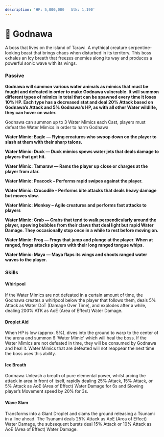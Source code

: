 ```yaml
---
description: 'HP: 5,000,000   Atk: 1,190'
---
```


# 🌊 Godnawa

A boss that lives on the island of Tarawi. A mythical creature serpentine-looking beast that brings chaos when disturbed in its territory. This boss exhales an Icy breath that freezes enemies along its way and produces a powerful sonic wave with its wings.

### Passive

**Godnawa will summon various water animals as mimics that must be fought and defeated in order to make Godnawa vulnerable. It will summon different types of mimics in total that can be spawned every time it loses 10% HP. Each type has a decreased stat and deal 20% Attack based on Godnawa’s Attack and 5% Godnawa’s HP, as with all other Water wildlife, they can hover on water.**

Godnawa can summon up to 3 Water Mimics each Cast, players must defeat the Water Mimics in order to harm Godnawa

**Water Mimic: Eagle — Flying creatures who swoop down on the player to slash at them with their sharp talons.**

**Water Mimic: Duck — Duck mimics spews water jets that deals damage to players that got hit.**

**Water Mimic: Tamaraw — Rams the player up close or charges at the player from afar.**

**Water Mimic: Peacock – Performs rapid swipes against the player.**

**Water Mimic: Crocodile – Performs bite attacks that deals heavy damage but moves slow.**

**Water Mimic: Monkey – Agile creatures and performs fast attacks to players**

**Water Mimic: Crab — Crabs that tend to walk perpendicularly around the player, spewing bubbles from their claws that deal light but rapid Water Damage. They occasionally stop once in a while to rest before moving on.**

**Water Mimic: Frog — Frogs that jump and plunge at the player. When at ranged, frogs attacks players with their long ranged tongue whips.**

**Water Mimic: Maya — Maya flaps its wings and shoots ranged water waves to the player.**

### **Skills**

#### **Whirlpool**

If the Water Mimics are not defeated in a certain amount of time, the Godnawa creates a whirlpool below the player that follows them, deals 5% Attack as Water DoT (Damage Over Time), and explodes after a while, dealing 200% ATK as AoE (Area of Effect) Water Damage.

#### **Droplet Aid**

When HP is low (approx. 5%), dives into the ground to warp to the center of the arena and summon 6 'Water Mimic' which will heal the boss. If the Water Mimics are not defeated in time, they will be consumed by Godnawa and heal it. Water Mimics that are defeated will not reappear the next time the boss uses this ability.

#### **Ice Breath**

Godnawa Unleash a breath of pure elemental power, whilst arcing the attack in area in front of itself, rapidly dealing 25% Attack, 15% Attack, or 5% Attack as AoE (Area of Effect) Water Damage for 6s and Slowing player’s Movement speed by 20% for 3s.

#### **Wave Slam**

Transforms into a Giant Droplet and slams the ground releasing a Tsunami in a line ahead. The Tsunami deals 25% Attack as AoE (Area of Effect) Water Damage, the subsequent bursts deal 15% Attack or 10% Attack as AoE (Area of Effect) Water Damage.

